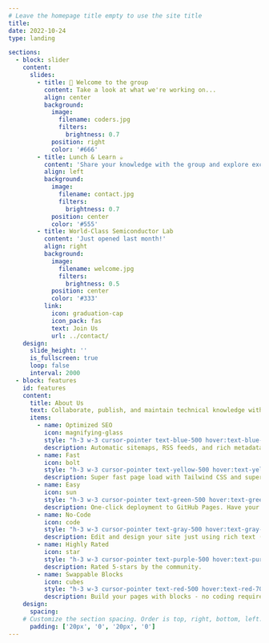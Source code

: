 ```yaml
---
# Leave the homepage title empty to use the site title
title:
date: 2022-10-24
type: landing

sections:
  - block: slider
    content:
      slides:
        - title: 👋 Welcome to the group
          content: Take a look at what we're working on...
          align: center
          background:
            image:
              filename: coders.jpg
              filters:
                brightness: 0.7
            position: right
            color: '#666'
        - title: Lunch & Learn ☕️
          content: 'Share your knowledge with the group and explore exciting new topics together!'
          align: left
          background:
            image:
              filename: contact.jpg
              filters:
                brightness: 0.7
            position: center
            color: '#555'
        - title: World-Class Semiconductor Lab
          content: 'Just opened last month!'
          align: right
          background:
            image:
              filename: welcome.jpg
              filters:
                brightness: 0.5
            position: center
            color: '#333'
          link:
            icon: graduation-cap
            icon_pack: fas
            text: Join Us
            url: ../contact/
    design:
      slide_height: ''
      is_fullscreen: true
      loop: false
      interval: 2000
  - block: features
    id: features
    content:
      title: About Us
      text: Collaborate, publish, and maintain technical knowledge with an all-in-one documentation site. Used by 100,000+ startups, enterprises, and researchers.
      items:
        - name: Optimized SEO
          icon: magnifying-glass
          style: "h-3 w-3 cursor-pointer text-blue-500 hover:text-blue-700 pb-2 pt-2"
          description: Automatic sitemaps, RSS feeds, and rich metadata take the pain out of SEO and syndication.
        - name: Fast
          icon: bolt
          style: "h-3 w-3 cursor-pointer text-yellow-500 hover:text-yellow-700 pb-2 pt-2"
          description: Super fast page load with Tailwind CSS and super fast site building with Hugo.
        - name: Easy
          icon: sun
          style: "h-3 w-3 cursor-pointer text-green-500 hover:text-green-700 pb-2 pt-2"
          description: One-click deployment to GitHub Pages. Have your new website live within 5 minutes!
        - name: No-Code
          icon: code
          style: "h-3 w-3 cursor-pointer text-gray-500 hover:text-gray-700 pb-2 pt-2"
          description: Edit and design your site just using rich text (Markdown) and configurable YAML parameters.
        - name: Highly Rated
          icon: star
          style: "h-3 w-3 cursor-pointer text-purple-500 hover:text-purple-700 pb-2 pt-2"
          description: Rated 5-stars by the community.
        - name: Swappable Blocks
          icon: cubes
          style: "h-3 w-3 cursor-pointer text-red-500 hover:text-red-700 pb-2 pt-2"
          description: Build your pages with blocks - no coding required!
    design:
      spacing:
    # Customize the section spacing. Order is top, right, bottom, left.
      padding: ['20px', '0', '20px', '0']
---
```

